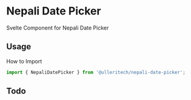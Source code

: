 # Nepali Date Picker

Svelte Component for Nepali Date Picker

## Usage

How to Import

```javascript
import { NepaliDatePicker } from '@ulleritech/nepali-date-picker';
```

## Todo
